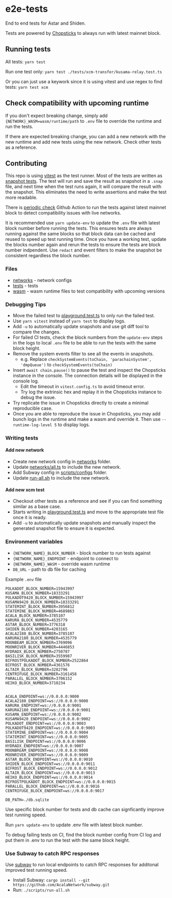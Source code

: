 # e2e-tests

End to end tests for Astar and Shiden.

Tests are powered by [Chopsticks](http://github.com/AcalaNetwork/chopsticks) to always run with latest mainnet block.

## Running tests

All tests:
`yarn test`

Run one test only:
`yarn test ./tests/xcm-transfer/kusama-relay.test.ts`

Or you can just use a keywork since it is using vitest and use regex to find tests:
`yarn test xcm`

## Check compatibility with upcoming runtime

If you don't expect breaking change, simply add `{NETWORK}_WASM=wasm/runtime/path` to `.env` file to override the runtime and run the tests.

If there are expected breaking change, you can add a new network with the new runtime and add new tests using the new network. Check other tests as a reference.

## Contributing

This repo is using [vitest](https://vitest.dev) as the test runner. Most of the tests are written as [snapshot tests](https://vitest.dev/guide/snapshot.html). The test will run and save the result as snapshot in a `.snap` file, and next time when the test runs again, it will compare the result with the snapshot. This eliminates the need to write assertions and make the test more readable.

There is [periodic check](https://github.com/AcalaNetwork/e2e-tests/actions/workflows/check.yml) Github Action to run the tests against latest mainnet block to detect compatibility issues with live networks.

It is recommended use `yarn update-env` to update the `.env` file with latest block number before running the tests. This ensures tests are always running against the same blocks so that block data can be cached and reused to speed up test running time. Once you have a working test, update the blocks number again and rerun the tests to ensure the tests are block number indpendent. Use `redact` and event filters to make the snapshot be consistent regardless the block number.

### Files

- [networks](./networks) - network configs
- [tests](./tests) - tests
- [wasm](./wasm) - wasm runtime files to test compatibility with upcoming versions

### Debugging Tips

- Move the failed test to [playground.test.ts](./tests/xcm-transfer/playground.test.ts) to only run the failed test.
- Use `yarn vitest` instead of `yarn test` to display logs.
- Add `-u` to automatically update snapshots and use git diff tool to compare the changes.
- For failed CI tests, check the block numbers from the `update-env` steps in the logs to local `.env` file to be able to run the tests with the same block height.
- Remove the system events filter to see all the events in snapshots.
	- e.g. Replace `checkSystemEvents(toChain, 'parachainSystem', 'dmpQueue')` to `checkSystemEvents(toChain)`
- Insert `await chain.pause()` to pause the test and inspect the Chopsticks instance in the console. The connection details will be displayed in the console log.
	- Edit the timeout in `vitest.config.ts` to avoid timeout error.
	- Try log the extrinsic hex and replay it in the Chopsticks instance to debug the issue.
- Try replicate the issue in Chopsticks directly to create a minimal reproducible case.
- Once you are able to reproduce the issue in Chopsticks, you may add bunch logs in the runtime and make a wasm and override it. Then use `--runtime-log-level 5` to display logs.

### Writing tests

#### Add new network

- Create new network config in [networks](./networks) folder.
- Update [networks/all.ts](./networks/all.ts) to include the new network.
- Add Subway config in [scripts/configs](./scripts/configs) folder.
- Update [run-all.sh](./scripts/run-all.sh) to include the new network.

#### Add new xcm test

- Checkout other tests as a reference and see if you can find something similar as a base case.
- Starts writing in [playground.test.ts](./tests/xcm-transfer/playground.test.ts) and move to the appropriate test file once it is ready.
- Add `-u` to automatically update snapshots and manually inspect the generated snapshot file to ensure it is expected.

### Environment variables

- `{NETWORK_NAME}_BLOCK_NUMBER` - block number to run tests against
- `{NETWORK_NAME}_ENDPOINT` - endpoint to connect to
- `{NETWORK_NAME}_WASM` - override wasm runtime
- `DB_URL` - path to db file for caching

Example `.env` file

```
POLKADOT_BLOCK_NUMBER=15943997
KUSAMA_BLOCK_NUMBER=18333291
POLKADOT9420_BLOCK_NUMBER=15943997
KUSAMA9420_BLOCK_NUMBER=18333291
STATEMINT_BLOCK_NUMBER=3956812
STATEMINE_BLOCK_NUMBER=4689863
ACALA_BLOCK_NUMBER=3785107
KARURA_BLOCK_NUMBER=4535779
ASTAR_BLOCK_NUMBER=3776318
SHIDEN_BLOCK_NUMBER=4203165
ACALA2180_BLOCK_NUMBER=3785107
KARURA2180_BLOCK_NUMBER=4535779
MOONBEAM_BLOCK_NUMBER=3769096
MOONRIVER_BLOCK_NUMBER=4446853
HYDRADX_BLOCK_NUMBER=2750787
BASILISK_BLOCK_NUMBER=3559987
BIFROSTPOLKADOT_BLOCK_NUMBER=2522864
BIFROST_BLOCK_NUMBER=4361576
ALTAIR_BLOCK_NUMBER=3282796
CENTRIFUGE_BLOCK_NUMBER=3161458
PARALLEL_BLOCK_NUMBER=3706152
HEIKO_BLOCK_NUMBER=3710234


ACALA_ENDPOINT=ws://0.0.0.0:9000
ACALA2180_ENDPOINT=ws://0.0.0.0:9000
KARURA_ENDPOINT=ws://0.0.0.0:9001
KARURA2180_ENDPOINT=ws://0.0.0.0:9001
KUSAMA_ENDPOINT=ws://0.0.0.0:9002
KUSAMA9420_ENDPOINT=ws://0.0.0.0:9002
POLKADOT_ENDPOINT=ws://0.0.0.0:9003
POLKADOT9420_ENDPOINT=ws://0.0.0.0:9003
STATEMINE_ENDPOINT=ws://0.0.0.0:9004
STATEMINT_ENDPOINT=ws://0.0.0.0:9005
BASILISK_ENDPOINT=ws://0.0.0.0:9006
HYDRADX_ENDPOINT=ws://0.0.0.0:9007
MOONBREAM_ENDPOINT=ws://0.0.0.0:9008
MOONRIVER_ENDPOINT=ws://0.0.0.0:9009
ASTAR_BLOCK_ENDPOINT=ws://0.0.0.0:9010
SHIDEN_BLOCK_ENDPOINT=ws://0.0.0.0:9011
BIFROST_BLOCK_ENDPOINT=ws://0.0.0.0:9012
ALTAIR_BLOCK_ENDPOINT=ws://0.0.0.0:9013
HEIKO_BLOCK_ENDPOINT=ws://0.0.0.0:9014
BIFROSTPOLKADOT_BLOCK_ENDPOINT=ws://0.0.0.0:9015
PARALLEL_BLOCK_ENDPOINT=ws://0.0.0.0:9016
CENTRIFUGE_BLOCK_ENDPOINT=ws://0.0.0.0:9017

DB_PATH=./db.sqlite
```

Use specific block number for tests and db cache can signficantly improve test running speed.

Run `yarn update-env` to update .env file with latest block number.

To debug failing tests on CI, find the block number config from CI log and put them in .env to run the test with the same block height.

### Use Subway to catch RPC responses

Use [subway](http://github.com/AcalaNetwork/subway) to run local endpoints to catch RPC responses for additonal improved test running speed.

- Install Subway: `cargo install --git https://github.com/AcalaNetwork/subway.git`
- Run: `./scripts/run-all.sh`

